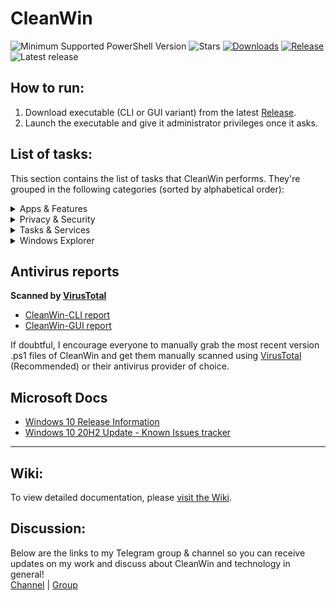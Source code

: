 # CleanWin

![Minimum Supported PowerShell Version](https://img.shields.io/badge/PowerShell-5.1-brightgreen.svg?style=flat-square)
![Stars](https://img.shields.io/github/stars/pratyakshm/CleanWin?style=flat-square)
[![Downloads](https://img.shields.io/github/downloads/pratyakshm/CleanWin/total?color=brightgreen&logoColor=brightgreen&style=flat-square)](https://github.com/pratyakshm/CleanWin/releases)
[![Release](https://img.shields.io/github/v/release/pratyakshm/cleanwin?style=flat-square)](https://github.com/pratyakshm/CleanWin/releases/tag/v0.3.3)
![Latest release](https://img.shields.io/github/release-date/pratyakshm/CleanWin?style=flat-square)

## How to run:
1. Download executable (CLI or GUI variant) from the latest [Release](https://github.com/pratyakshm/CleanWin/releases/tag/v0.3.3).
2. Launch the executable and give it administrator privileges once it asks.

## List of tasks:
This section contains the list of tasks that CleanWin performs. They're grouped in the following categories (sorted by alphabetical order):
<details>
<summary>Apps & Features</summary>
Apps removed (default):
  <br>3D Viewer   
  <br>Alarms
  <br>Cortana  
  <br>Feedback Hub 
  <br>Get Help      
  <br>Get started  
  <br>Mail and Calendar  
  <br>Messaging  
  <br>Maps  
  <br>Microsoft News  
  <br>Microsoft Solitaire Collection  
  <br>Mixed Reality Portal
  <br>Movies & TV  
  <br>OneConnect  
  <br>OneNote  
  <br>Office
  <br>Office Lens
  <br>Paint 3D  
  <br>People  
  <br>Sway  
  <br>Sticky Notes  
  <br>Whiteboard
  <br>Xbox
  <br>Xbox Game bar
  <br><br>Apps removed (optional):
  <br>Camera
  <br>Groove Music
  <br>Skype
  <br>Your Phone
  <br><br>Apps installed:
  <br>Windows Package Manager
  <br>7-zip<br>Microsoft PowerToys (optional)<br>Revo Uninstaller (optional)<br>VLC Media Player (optional)
  <br><br>Optional features:
  <br>Turn on Windows Subsystem for Linux (optional)
  <br>Turn on Hyper-V (optional)
  <br>Turn on Virtual Machine (optional)
  <br>Turn on dotNET 3.5 (optional)
  <br>Turn off Internet Explorer
  <br>Turn off Math Recognizer 
  <br>Turn off Windows Hello Face
  <br>Turn off Work Folders
</details>

<details>
 <summary>Privacy & Security</summary>
  Privacy:
  <br>Turn off data collection/telemetry (level full, optional)
  <br>O&OShutup10 config (optional)
  <br>Turn off maps updates
  <br>Turn off feedback
  <br>Turn off advertising ID
  <br>Turn off location tracking
  <br>Turn off background apps
  <br>Turn off speech recognition and access to language list for personalization
  <br>Turn on automatic login when PC restarts after installing a Windows Update
  <br><br>Security:
  <br>Turn off Server Message Block
  <br>Turn off Meltdown compatibility flag
</details>

<details>
 <summary>Tasks & Services</summary>
  Services:
  <br>Turn off automatic Windows updates (optional)
  <br>Turn off Windows Update delivery via P2P and LAN
  <br>Turn off AutoPlay
  <br>Turn off Autorun
  <br>Turn off disk defragmentation (optional)
  <br>Set BIOS time to UTC
  <br><br>Tasks:
  <br>Turn off Consolidator
  <br>Turn off DmClient
  <br>Turn off DmClientOnScenarioDownload
  <br>Turn off Disk Diagnostics Data Collector
  <br>Turn off Disk Defragmentation (optional)
  <br>Turn off Feedback Notifications task
  <br>Turn off Microsoft Compatibility Appraiser
  <br>Turn off ProgramDataUpdater
  <br>Turn off QueueReporting
  <br>Turn off UsbCeip
</details>

<details>
 <summary>Windows Explorer</summary>
  Set Explorer to open This PC instead of Quick access
  <br>Turn off sticky keys prompt
  <br>Use Print Screen key to open Snip & Sketch overlay
  <br>Hide 3D Objects tabs from This PC and Quick Access
  <br>Hide task view icon from taskbar
  <br>Hide Cortana icon from taskbar
  <br>Hide search bar from taskbar
  <br>Turn off blur in lock screen
  <br>Show seconds in taskbar clock (optional)
  <br>Show verbose status
</details>

## Antivirus reports
**Scanned by [VirusTotal](https://www.virustotal.com/)**
- [CleanWin-CLI report](https://www.virustotal.com/gui/file/e5505dd3c00595a682478c981a4a42c4b8b24bde8b492a2c32d38cc94aca1716/detection)
- [CleanWin-GUI report](https://www.virustotal.com/gui/file/9a5c899ac2b267837546f85abcac51dd10354c30d29011fe1e24aabcb3a6b8ec/detection)   

If doubtful, I encourage everyone to manually grab the most recent version .ps1 files of CleanWin and get them manually scanned using [VirusTotal](https://www.virustotal.com/) (Recommended) or their antivirus provider of choice.

## Microsoft Docs
- [Windows 10 Release Information](https://docs.microsoft.com/en-us/windows/release-information/)
- [Windows 10 20H2 Update - Known Issues tracker](https://docs.microsoft.com/en-us/windows/release-information/status-windows-10-20h2)

-------------------------------------------------------------

## Wiki:
To view detailed documentation, please [visit the Wiki](https://github.com/pratyakshm/CleanWin/wiki).

## Discussion:
Below are the links to my Telegram group & channel so you can receive updates on my work and discuss about CleanWin and technology in general!  
[Channel](https://t.me/PratyakshProjects) | [Group](https://t.me/PratyakshChat)   